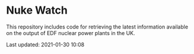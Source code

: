 # Nuke Watch

This repository includes code for retrieving the latest information available on the output of EDF nuclear power plants in the UK.

Last updated: 2021-01-30 10:08